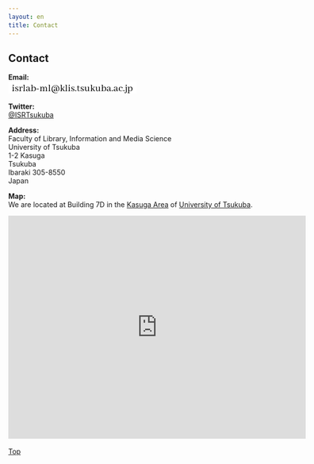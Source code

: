 ```yaml
---
layout: en
title: Contact
---
```


## Contact

**Email:**  
![Email](/images/email-57e49a2e-20170127013310.png)

**Twitter:**  
[@ISRTsukuba](https://twitter.com/ISRTsukuba/)

**Address:**  
Faculty of Library, Information and Media Science  
University of Tsukuba  
1-2 Kasuga  
Tsukuba  
Ibaraki 305-8550  
Japan  

**Map:**  
We are located at Building 7D in the [Kasuga Area](http://www.tsukuba.ac.jp/en/access/tsukuba-campus/map_kasuga) of [University of Tsukuba](http://www.tsukuba.ac.jp/en/access/tsukuba-campus).

<iframe src="https://www.google.com/maps/embed?pb=!1m14!1m8!1m3!1d12897.402806238884!2d140.10130515665278!3d36.08493816365702!3m2!1i1024!2i768!4f13.1!3m3!1m2!1s0x60220c7a26c9d217%3A0x65d055c542420670!2sUniversity+of+Tsukuba%2C+Kasuga+area!5e0!3m2!1sen!2sus!4v1485599662911" width="600" height="450" frameborder="0" style="border:0" allowfullscreen></iframe>

[Top](/en/contact.html#contact)

<!--

Copyright (C) ISR Lab Members. All rights reserved.

-->
